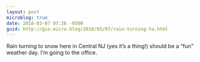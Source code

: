 ```yaml
---
layout: post
microblog: true
date: 2018-03-07 07:26 -0500
guid: http://gio.micro.blog/2018/03/07/rain-turning-to.html
---
```

Rain turning to snow here in Central NJ (yes it’s a thing!) should be a “fun” weather day. I’m going to the office.

